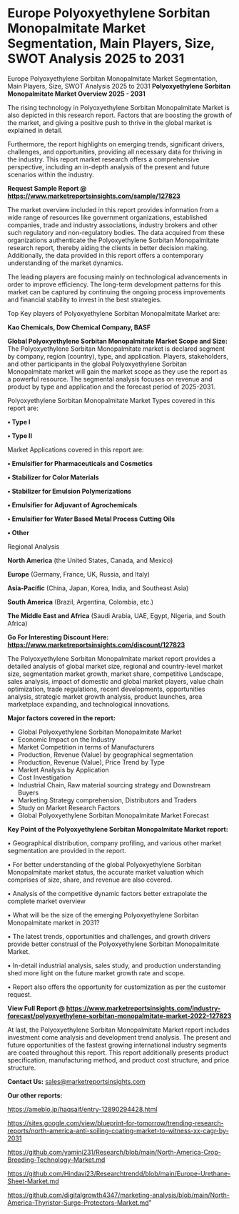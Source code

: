 # Europe Polyoxyethylene Sorbitan Monopalmitate Market Segmentation, Main Players, Size, SWOT Analysis 2025 to 2031
Europe Polyoxyethylene Sorbitan Monopalmitate Market Segmentation, Main Players, Size, SWOT Analysis 2025 to 2031
<Strong> Polyoxyethylene Sorbitan Monopalmitate Market Overview 2025 - 2031</strong>

The rising technology in Polyoxyethylene Sorbitan Monopalmitate Market is also depicted in this research report. Factors that are boosting the growth of the market, and giving a positive push to thrive in the global market is explained in detail.

Furthermore, the report highlights on emerging trends, significant drivers, challenges, and opportunities, providing all necessary data for thriving in the industry. This report market research offers a comprehensive perspective, including an in-depth analysis of the present and future scenarios within the industry.

<strong>Request Sample Report @ <a href=https://www.marketreportsinsights.com/sample/127823>https://www.marketreportsinsights.com/sample/127823</a></strong>

The market overview included in this report provides information from a wide range of resources like government organizations, established companies, trade and industry associations, industry brokers and other such regulatory and non-regulatory bodies. The data acquired from these organizations authenticate the Polyoxyethylene Sorbitan Monopalmitate research report, thereby aiding the clients in better decision making. Additionally, the data provided in this report offers a contemporary understanding of the market dynamics.

The leading players are focusing mainly on technological advancements in order to improve efficiency. The long-term development patterns for this market can be captured by continuing the ongoing process improvements and financial stability to invest in the best strategies.

Top Key players of Polyoxyethylene Sorbitan Monopalmitate Market are:

<strong>Kao Chemicals, Dow Chemical Company, BASF</strong>

<strong><b>Global Polyoxyethylene Sorbitan Monopalmitate Market Scope and Size:</b></strong>
The Polyoxyethylene Sorbitan Monopalmitate market is declared segment by company, region (country), type, and application. Players, stakeholders, and other participants in the global Polyoxyethylene Sorbitan Monopalmitate market will gain the market scope as they use the report as a powerful resource. The segmental analysis focuses on revenue and product by type and application and the forecast period of 2025-2031.

Polyoxyethylene Sorbitan Monopalmitate Market Types covered in this report are:

<strong>• Type I

• Type II</strong>

Market Applications covered in this report are:

<strong>• Emulsifier for Pharmaceuticals and Cosmetics

• Stabilizer for Color Materials

• Stabilizer for Emulsion Polymerizations

• Emulsifier for Adjuvant of Agrochemicals

• Emulsifier for Water Based Metal Process Cutting Oils

• Other</strong> 

Regional Analysis

<strong>North America</strong> (the United States, Canada, and Mexico)

<strong>Europe</strong> (Germany, France, UK, Russia, and Italy)

<strong>Asia-Pacific</strong> (China, Japan, Korea, India, and Southeast Asia)

<strong>South America</strong> (Brazil, Argentina, Colombia, etc.)

<strong>The Middle East and Africa</strong> (Saudi Arabia, UAE, Egypt, Nigeria, and South Africa)

<strong>Go For Interesting Discount Here: <a href=https://www.marketreportsinsights.com/discount/127823>https://www.marketreportsinsights.com/discount/127823</a></strong>

The Polyoxyethylene Sorbitan Monopalmitate market report provides a detailed analysis of global market size, regional and country-level market size, segmentation market growth, market share, competitive Landscape, sales analysis, impact of domestic and global market players, value chain optimization, trade regulations, recent developments, opportunities analysis, strategic market growth analysis, product launches, area marketplace expanding, and technological innovations.

<strong><b>Major factors covered in the report:</b></strong>
<ul>
  <li>Global Polyoxyethylene Sorbitan Monopalmitate Market </li>
  <li>Economic Impact on the Industry</li>
  <li>Market Competition in terms of Manufacturers</li>
  <li>Production, Revenue (Value) by geographical segmentation</li>
  <li>Production, Revenue (Value), Price Trend by Type</li>
  <li>Market Analysis by Application</li>
  <li>Cost Investigation</li>
  <li>Industrial Chain, Raw material sourcing strategy and Downstream Buyers</li>
  <li>Marketing Strategy comprehension, Distributors and Traders</li>
  <li>Study on Market Research Factors</li>
  <li>Global Polyoxyethylene Sorbitan Monopalmitate Market Forecast</li>
</ul>

<strong><b>Key Point of the Polyoxyethylene Sorbitan Monopalmitate Market report:</b></strong>

• Geographical distribution, company profiling, and various other market segmentation are provided in the report.

• For better understanding of the global Polyoxyethylene Sorbitan Monopalmitate market status, the accurate market valuation which comprises of size, share, and revenue are also covered.

• Analysis of the competitive dynamic factors better extrapolate the complete market overview

• What will be the size of the emerging Polyoxyethylene Sorbitan Monopalmitate market in 2031?

• The latest trends, opportunities and challenges, and growth drivers provide better construal of the Polyoxyethylene Sorbitan Monopalmitate Market.

• In-detail industrial analysis, sales study, and production understanding shed more light on the future market growth rate and scope.

• Report also offers the opportunity for customization as per the customer request.

<strong><b>View Full Report @ <a href=https://www.marketreportsinsights.com/industry-forecast/polyoxyethylene-sorbitan-monopalmitate-market-2022-127823>https://www.marketreportsinsights.com/industry-forecast/polyoxyethylene-sorbitan-monopalmitate-market-2022-127823</a></b></strong>


At last, the Polyoxyethylene Sorbitan Monopalmitate Market report includes investment come analysis and development trend analysis. The present and future opportunities of the fastest growing international industry segments are coated throughout this report. This report additionally presents product specification, manufacturing method, and product cost structure, and price structure.

<strong>Contact Us:</strong>
sales@marketreportsinsights.com

<strong>Our other reports:</strong>

<a href=https://ameblo.jp/haqsaif/entry-12890294428.html>https://ameblo.jp/haqsaif/entry-12890294428.html</a>

<a href=https://sites.google.com/view/blueprint-for-tomorrow/trending-research-reports/north-america-anti-soiling-coating-market-to-witness-xx-cagr-by-2031>https://sites.google.com/view/blueprint-for-tomorrow/trending-research-reports/north-america-anti-soiling-coating-market-to-witness-xx-cagr-by-2031</a>

<a href=https://github.com/yamini231/Research/blob/main/North-America-Crop-Breeding-Technology-Market.md>https://github.com/yamini231/Research/blob/main/North-America-Crop-Breeding-Technology-Market.md</a>

<a href=https://github.com/Hindavi23/Researchtrendd/blob/main/Europe-Urethane-Sheet-Market.md>https://github.com/Hindavi23/Researchtrendd/blob/main/Europe-Urethane-Sheet-Market.md</a>

<a href=https://github.com/digitalgrowth4347/marketing-analysis/blob/main/North-America-Thyristor-Surge-Protectors-Market.md>https://github.com/digitalgrowth4347/marketing-analysis/blob/main/North-America-Thyristor-Surge-Protectors-Market.md</a>"
